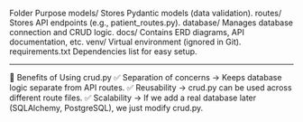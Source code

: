 Folder	Purpose
models/	Stores Pydantic models (data validation).
routes/	Stores API endpoints (e.g., patient_routes.py).
database/	Manages database connection and CRUD logic.
docs/	Contains ERD diagrams, API documentation, etc.
venv/	Virtual environment (ignored in Git).
requirements.txt	Dependencies list for easy setup.

----------------------
🚀 Benefits of Using crud.py
✅ Separation of concerns → Keeps database logic separate from API routes.
✅ Reusability → crud.py can be used across different route files.
✅ Scalability → If we add a real database later (SQLAlchemy, PostgreSQL), we just modify crud.py.

